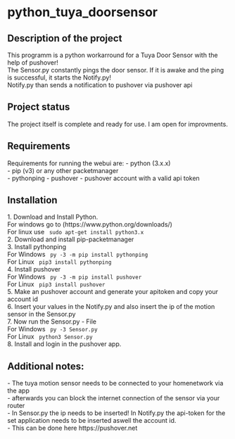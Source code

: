 <h1>python_tuya_doorsensor</h1>

<h2>Description of the project</h2>
This programm is a python workarround for a Tuya Door Sensor with the help of pushover! <br>
The Sensor.py constantly pings the door sensor. If it is awake and the ping is successful, it starts the Notify.py! <br>
Notify.py than sends a notification to pushover via pushover api

<h2>Project status</h2>
The project itself is complete and ready for use. I am open for improvments.

<h2>Requirements</h2>
Requirements for running the webui are:
- python (3.x.x) <br>
- pip (v3) or any other packetmanager <br>
- pythonping
- pushover
- pushover account with a valid api token

<h2>Installation</h2>
1. Download and Install Python. <br>
For windows go to (https://www.python.org/downloads/) <br>
For linux use <code> sudo apt-get install python3.x </code> <br>
2. Download and install pip-packetmanager <br>
3. Install pythonping <br>
For Windows <code> py -3 -m pip install pythonping </code> <br>
For Linux <code> pip3 install pythonping </code> <br>
4. Install pushover <br>
For Windows <code> py -3 -m pip install pushover </code> <br>
For Linux <code> pip3 install pushover </code> <br>
5. Make an pushover account and generate your apitoken and copy your account id <br>
6. Insert your values in the Notify.py and also insert the ip of the motion sensor in the Sensor.py <br>
7. Now run the Sensor.py - File <br>
For Windows <code> py -3 Sensor.py </code> <br>
For Linux <code> python3 Sensor.py </code> <br>
8. Install and login in the pushover app. <br>

<h2>Additional notes:</h2>
- The tuya motion sensor needs to be connected to your homenetwork via the app <br>
- afterwards you can block the internet connection of the sensor via your router <br>
- In Sensor.py the ip needs to be inserted! In Notify.py the api-token for the set application needs to be inserted aswell the account id. <br>
- This can be done here https://pushover.net <br>

